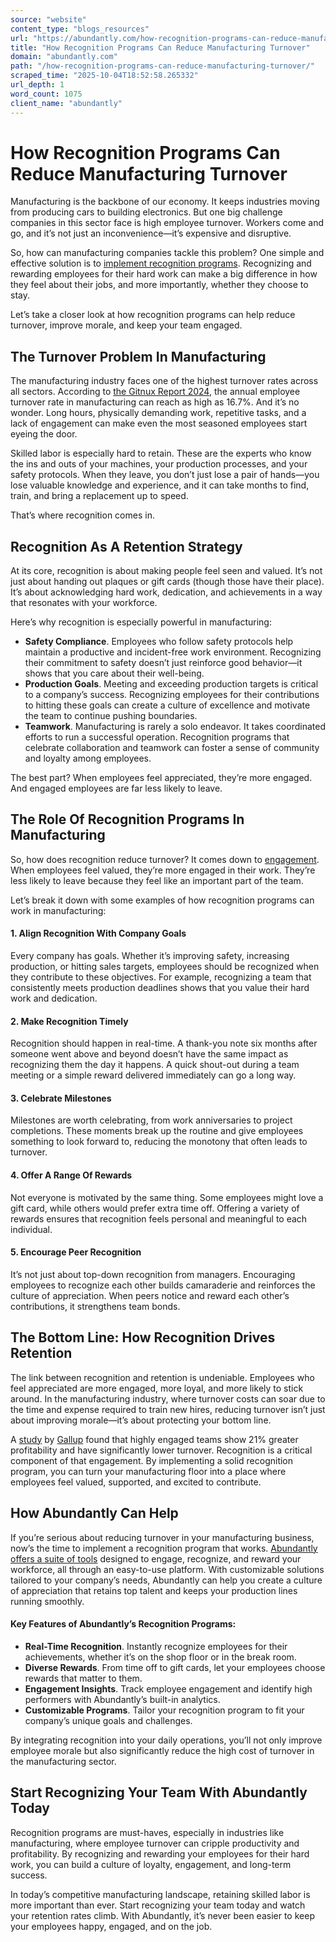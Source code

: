 ```yaml
---
source: "website"
content_type: "blogs_resources"
url: "https://abundantly.com/how-recognition-programs-can-reduce-manufacturing-turnover/"
title: "How Recognition Programs Can Reduce Manufacturing Turnover"
domain: "abundantly.com"
path: "/how-recognition-programs-can-reduce-manufacturing-turnover/"
scraped_time: "2025-10-04T18:52:58.265332"
url_depth: 1
word_count: 1075
client_name: "abundantly"
---
```


# How Recognition Programs Can Reduce Manufacturing Turnover

Manufacturing is the backbone of our economy. It keeps industries moving from producing cars to building electronics. But one big challenge companies in this sector face is high employee turnover. Workers come and go, and it’s not just an inconvenience—it’s expensive and disruptive.

So, how can manufacturing companies tackle this problem? One simple and effective solution is to [implement recognition programs](https://abundantly.com/corporate-recognition-and-rewards/). Recognizing and rewarding employees for their hard work can make a big difference in how they feel about their jobs, and more importantly, whether they choose to stay.

Let’s take a closer look at how recognition programs can help reduce turnover, improve morale, and keep your team engaged.

## The Turnover Problem In Manufacturing

The manufacturing industry faces one of the highest turnover rates across all sectors. According to [the Gitnux Report 2024](https://gitnux.org/employee-turnover-industry-statistics/), the annual employee turnover rate in manufacturing can reach as high as 16.7%. And it’s no wonder. Long hours, physically demanding work, repetitive tasks, and a lack of engagement can make even the most seasoned employees start eyeing the door.

Skilled labor is especially hard to retain. These are the experts who know the ins and outs of your machines, your production processes, and your safety protocols. When they leave, you don’t just lose a pair of hands—you lose valuable knowledge and experience, and it can take months to find, train, and bring a replacement up to speed.

That’s where recognition comes in.

## Recognition As A Retention Strategy

At its core, recognition is about making people feel seen and valued. It’s not just about handing out plaques or gift cards (though those have their place). It’s about acknowledging hard work, dedication, and achievements in a way that resonates with your workforce.

Here’s why recognition is especially powerful in manufacturing:

* **Safety Compliance**. Employees who follow safety protocols help maintain a productive and incident-free work environment. Recognizing their commitment to safety doesn’t just reinforce good behavior—it shows that you care about their well-being.
* **Production Goals**. Meeting and exceeding production targets is critical to a company’s success. Recognizing employees for their contributions to hitting these goals can create a culture of excellence and motivate the team to continue pushing boundaries.
* **Teamwork**. Manufacturing is rarely a solo endeavor. It takes coordinated efforts to run a successful operation. Recognition programs that celebrate collaboration and teamwork can foster a sense of community and loyalty among employees.

The best part? When employees feel appreciated, they’re more engaged. And engaged employees are far less likely to leave.

## The Role Of Recognition Programs In Manufacturing

So, how does recognition reduce turnover? It comes down to [engagement](https://abundantly.com/employee-communication/). When employees feel valued, they’re more engaged in their work. They’re less likely to leave because they feel like an important part of the team.

Let’s break it down with some examples of how recognition programs can work in manufacturing:

#### **1. Align Recognition With Company Goals**

Every company has goals. Whether it’s improving safety, increasing production, or hitting sales targets, employees should be recognized when they contribute to these objectives. For example, recognizing a team that consistently meets production deadlines shows that you value their hard work and dedication.

#### **2. Make Recognition Timely**

Recognition should happen in real-time. A thank-you note six months after someone went above and beyond doesn’t have the same impact as recognizing them the day it happens. A quick shout-out during a team meeting or a simple reward delivered immediately can go a long way.

#### **3. Celebrate Milestones**

Milestones are worth celebrating, from work anniversaries to project completions. These moments break up the routine and give employees something to look forward to, reducing the monotony that often leads to turnover.

#### **4. Offer A Range Of Rewards**

Not everyone is motivated by the same thing. Some employees might love a gift card, while others would prefer extra time off. Offering a variety of rewards ensures that recognition feels personal and meaningful to each individual.

#### **5. Encourage Peer Recognition**

It’s not just about top-down recognition from managers. Encouraging employees to recognize each other builds camaraderie and reinforces the culture of appreciation. When peers notice and reward each other’s contributions, it strengthens team bonds.

## The Bottom Line: How Recognition Drives Retention

The link between recognition and retention is undeniable. Employees who feel appreciated are more engaged, more loyal, and more likely to stick around. In the manufacturing industry, where turnover costs can soar due to the time and expense required to train new hires, reducing turnover isn’t just about improving morale—it’s about protecting your bottom line.

A [study](https://www.forbes.com/sites/nazbeheshti/2019/01/16/10-timely-statistics-about-the-connection-between-employee-engagement-and-wellness/) by [Gallup](https://www.gallup.com/topic/employee-engagement.aspx) found that highly engaged teams show 21% greater profitability and have significantly lower turnover. Recognition is a critical component of that engagement. By implementing a solid recognition program, you can turn your manufacturing floor into a place where employees feel valued, supported, and excited to contribute.

## How Abundantly Can Help

If you’re serious about reducing turnover in your manufacturing business, now’s the time to implement a recognition program that works. [Abundantly offers a suite of tools](https://apps.apple.com/us/app/abundantly/id1643095594) designed to engage, recognize, and reward your workforce, all through an easy-to-use platform. With customizable solutions tailored to your company’s needs, Abundantly can help you create a culture of appreciation that retains top talent and keeps your production lines running smoothly.

#### **Key Features of Abundantly’s Recognition Programs:**

* **Real-Time Recognition**. Instantly recognize employees for their achievements, whether it’s on the shop floor or in the break room.
* **Diverse Rewards**. From time off to gift cards, let your employees choose rewards that matter to them.
* **Engagement Insights**. Track employee engagement and identify high performers with Abundantly’s built-in analytics.
* **Customizable Programs**. Tailor your recognition program to fit your company’s unique goals and challenges.

By integrating recognition into your daily operations, you’ll not only improve employee morale but also significantly reduce the high cost of turnover in the manufacturing sector.

## Start Recognizing Your Team With Abundantly Today

Recognition programs are must-haves, especially in industries like manufacturing, where employee turnover can cripple productivity and profitability. By recognizing and rewarding your employees for their hard work, you can build a culture of loyalty, engagement, and long-term success.

In today’s competitive manufacturing landscape, retaining skilled labor is more important than ever. Start recognizing your team today and watch your retention rates climb. With Abundantly, it’s never been easier to keep your employees happy, engaged, and on the job.